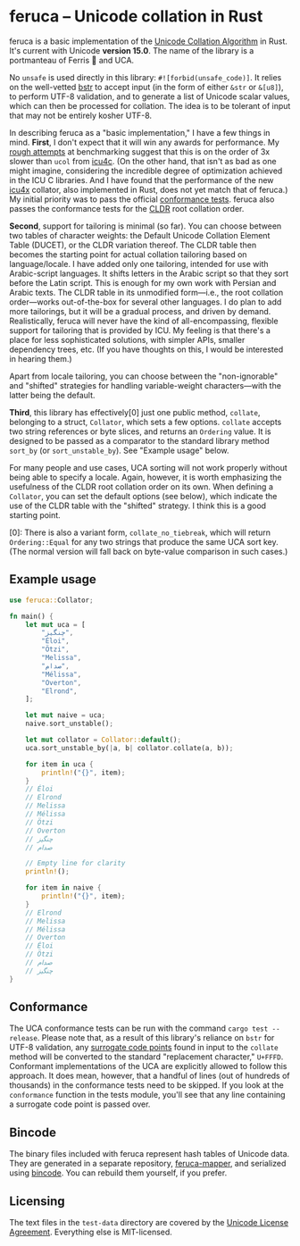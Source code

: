 # feruca – Unicode collation in Rust

feruca is a basic implementation of the
[Unicode Collation Algorithm](https://unicode.org/reports/tr10/) in Rust. It's
current with Unicode **version 15.0**. The name of the library is a portmanteau
of Ferris 🦀 and UCA.

No `unsafe` is used directly in this library: `#![forbid(unsafe_code)]`. It
relies on the well-vetted [bstr](https://github.com/BurntSushi/bstr) to accept
input (in the form of either `&str` or `&[u8]`), to perform UTF-8 validation,
and to generate a list of Unicode scalar values, which can then be processed for
collation. The idea is to be tolerant of input that may not be entirely kosher
UTF-8.

In describing feruca as a "basic implementation," I have a few things in mind.
**First**, I don't expect that it will win any awards for performance. My
[rough attempts](https://github.com/theodore-s-beers/feruca-benchmarks) at
benchmarking suggest that this is on the order of 3x slower than `ucol` from
[icu4c](https://github.com/unicode-org/icu). (On the other hand, that isn't as
bad as one might imagine, considering the incredible degree of optimization
achieved in the ICU C libraries. And I have found that the performance of the
new [icu4x](https://github.com/unicode-org/icu4x) collator, also implemented in
Rust, does not yet match that of feruca.) My initial priority was to pass the
official
[conformance tests](https://www.unicode.org/Public/UCA/latest/CollationTest.html).
feruca also passes the conformance tests for the
[CLDR](https://github.com/unicode-org/cldr) root collation order.

**Second**, support for tailoring is minimal (so far). You can choose between
two tables of character weights: the Default Unicode Collation Element Table
(DUCET), or the CLDR variation thereof. The CLDR table then becomes the starting
point for actual collation tailoring based on language/locale. I have added only
one tailoring, intended for use with Arabic-script languages. It shifts letters
in the Arabic script so that they sort before the Latin script. This is enough
for my own work with Persian and Arabic texts. The CLDR table in its unmodified
form—i.e., the root collation order—works out-of-the-box for several other
languages. I do plan to add more tailorings, but it will be a gradual process,
and driven by demand. Realistically, feruca will never have the kind of
all-encompassing, flexible support for tailoring that is provided by ICU. My
feeling is that there's a place for less sophisticated solutions, with simpler
APIs, smaller dependency trees, etc. (If you have thoughts on this, I would be
interested in hearing them.)

Apart from locale tailoring, you can choose between the "non-ignorable" and
"shifted" strategies for handling variable-weight characters—with the latter
being the default.

**Third**, this library has effectively\[0\] just one public method, `collate`,
belonging to a struct, `Collator`, which sets a few options. `collate` accepts
two string references or byte slices, and returns an `Ordering` value. It is
designed to be passed as a comparator to the standard library method `sort_by`
(or `sort_unstable_by`). See "Example usage" below.

For many people and use cases, UCA sorting will not work properly without being
able to specify a locale. Again, however, it is worth emphasizing the usefulness
of the CLDR root collation order on its own. When defining a `Collator`, you can
set the default options (see below), which indicate the use of the CLDR table
with the "shifted" strategy. I think this is a good starting point.

\[0\]: There is also a variant form, `collate_no_tiebreak`, which will return
`Ordering::Equal` for any two strings that produce the same UCA sort key. (The
normal version will fall back on byte-value comparison in such cases.)

## Example usage

```rust
use feruca::Collator;

fn main() {
    let mut uca = [
        "چنگیز",
        "Éloi",
        "Ötzi",
        "Melissa",
        "صدام",
        "Mélissa",
        "Overton",
        "Elrond",
    ];

    let mut naive = uca;
    naive.sort_unstable();

    let mut collator = Collator::default();
    uca.sort_unstable_by(|a, b| collator.collate(a, b));

    for item in uca {
        println!("{}", item);
    }
    // Éloi
    // Elrond
    // Melissa
    // Mélissa
    // Ötzi
    // Overton
    // چنگیز
    // صدام

    // Empty line for clarity
    println!();

    for item in naive {
        println!("{}", item);
    }
    // Elrond
    // Melissa
    // Mélissa
    // Overton
    // Éloi
    // Ötzi
    // صدام
    // چنگیز
}
```

## Conformance

The UCA conformance tests can be run with the command `cargo test --release`.
Please note that, as a result of this library's reliance on `bstr` for UTF-8
validation, any
[surrogate code points](https://en.wikipedia.org/wiki/Universal_Character_Set_characters#Surrogates)
found in input to the `collate` method will be converted to the standard
"replacement character," `U+FFFD`. Conformant implementations of the UCA are
explicitly allowed to follow this approach. It does mean, however, that a
handful of lines (out of hundreds of thousands) in the conformance tests need to
be skipped. If you look at the `conformance` function in the tests module,
you'll see that any line containing a surrogate code point is passed over.

## Bincode

The binary files included with feruca represent hash tables of Unicode data.
They are generated in a separate repository,
[feruca-mapper](https://github.com/theodore-s-beers/feruca-mapper), and
serialized using [bincode](https://docs.rs/bincode/). You can rebuild them
yourself, if you prefer.

## Licensing

The text files in the `test-data` directory are covered by the
[Unicode License Agreement](https://www.unicode.org/license.txt). Everything
else is MIT-licensed.
